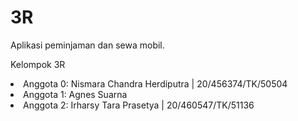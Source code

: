 # 3R
Aplikasi peminjaman dan sewa mobil.

Kelompok 3R
<li>Anggota 0: Nismara Chandra Herdiputra | 20/456374/TK/50504</li>
<li>Anggota 1: Agnes Suarna</li>
<li>Anggota 2: Irharsy Tara Prasetya | 20/460547/TK/51136</li>
